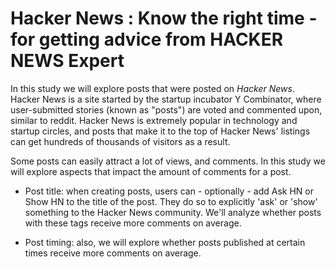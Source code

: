 # Hacker News : Know the right time - for getting advice from HACKER NEWS Expert

In this study we will explore posts that were posted on *Hacker News*. Hacker News is a site started by the startup incubator Y Combinator, where user-submitted stories (known as "posts") are voted and commented upon, similar to reddit. Hacker News is extremely popular in technology and startup circles, and posts that make it to the top of Hacker News' listings can get hundreds of thousands of visitors as a result.

Some posts can easily attract a lot of views, and comments. In this study we will explore aspects that impact the amount of comments for a post.

- Post title: when creating posts, users can - optionally - add Ask HN or Show HN to the title of the post. They do so to explicitly 'ask' or 'show' something to the Hacker News community. We'll analyze whether posts with these tags receive more comments on average.

- Post timing: also, we will explore whether posts published at certain times receive more comments on average.

